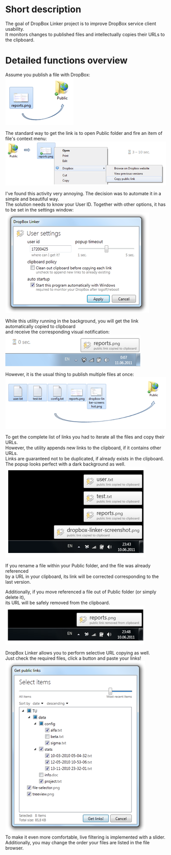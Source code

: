 # Short description

The goal of DropBox Linker project is to improve DropBox service client usability.  
It monitors changes to published files and intellectually copies their URLs to the clipboard.

# Detailed functions overview

Assume you publish a file with DropBox:  
![alt text](https://github.com/sergey-seleznev/dropbox-linker/blob/master/doc/images/copy-to-public.png "Copy to public")  

The standard way to get the link is to open Public folder and fire an item of file's context menu:  
![alt text](https://github.com/sergey-seleznev/dropbox-linker/blob/master/doc/images/copy-public-link.png "Copy public link")  

I've found this activity very annoying. The decision was to automate it in a simple and beautiful way.  
The solution needs to know your User ID. Together with other options, it has to be set in the settings window:  
![alt text](https://github.com/sergey-seleznev/dropbox-linker/blob/master/doc/images/settings.png "Settings")  

While this utility running in the background, you will get the link automatically copied to clipboard  
and receive the corresponding visual notification:  
![alt text](https://github.com/sergey-seleznev/dropbox-linker/blob/master/doc/images/add.png "Add")  

However, it is the usual thing to publish multiple files at once:  
![alt text](https://github.com/sergey-seleznev/dropbox-linker/blob/master/doc/images/multi-copy-to-public.png "Multiple copy to public")  

To get the complete list of links you had to iterate all the files and copy their URLs.  
However, the utility appends new links to the clipboard, if it contains other URLs.  
Links are guaranteed not to be duplicated, if already exists in the clipboard.  
The popup looks perfect with a dark background as well.  
![alt text](https://github.com/sergey-seleznev/dropbox-linker/blob/master/doc/images/multi-add.png "")  

If you rename a file within your Public folder, and the file was already referenced  
by a URL in your clipboard, its link will be corrected corresponding to the last version.  

Additionally, if you move referenced a file out of Public folder (or simply delete it),  
its URL will be safely removed from the clipboard.  
![alt text](https://github.com/sergey-seleznev/dropbox-linker/blob/master/doc/images/remove.png "Remove")  

DropBox Linker allows you to perform selective URL copying as well.  
Just check the required files, click a button and paste your links!  
![alt text](https://github.com/sergey-seleznev/dropbox-linker/blob/master/doc/images/get-links.png "Getting links")  
To make it even more comfortable, live filtering is implemented with a slider.  
Additionally, you may change the order your files are listed in the file browser.  